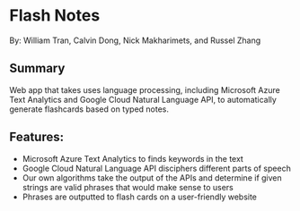 # Flash Notes

By: William Tran, Calvin Dong, Nick Makharimets, and Russel Zhang

Summary
-----------
Web app that takes uses language processing, including Microsoft Azure Text Analytics and Google Cloud Natural Language API, to automatically generate flashcards based on typed notes.

Features:
-----------
- Microsoft Azure Text Analytics to finds keywords in the text
- Google Cloud Natural Language API disciphers different parts of speech 
- Our own algorithms take the output of the APIs and determine if given strings are valid phrases that would make sense to users
- Phrases are outputted to flash cards on a user-friendly website
